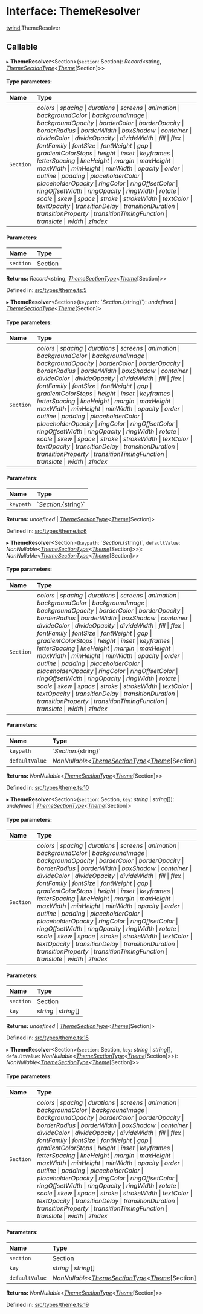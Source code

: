 # Interface: ThemeResolver

[twind](../modules/twind.md).ThemeResolver

## Callable

▸ **ThemeResolver**<Section\>(`section`: Section): *Record*<string, [*ThemeSectionType*](../modules/twind.md#themesectiontype)<[*Theme*](twind.theme.md)[Section]\>\>

#### Type parameters:

Name | Type |
:------ | :------ |
`Section` | *colors* \| *spacing* \| *durations* \| *screens* \| *animation* \| *backgroundColor* \| *backgroundImage* \| *backgroundOpacity* \| *borderColor* \| *borderOpacity* \| *borderRadius* \| *borderWidth* \| *boxShadow* \| *container* \| *divideColor* \| *divideOpacity* \| *divideWidth* \| *fill* \| *flex* \| *fontFamily* \| *fontSize* \| *fontWeight* \| *gap* \| *gradientColorStops* \| *height* \| *inset* \| *keyframes* \| *letterSpacing* \| *lineHeight* \| *margin* \| *maxHeight* \| *maxWidth* \| *minHeight* \| *minWidth* \| *opacity* \| *order* \| *outline* \| *padding* \| *placeholderColor* \| *placeholderOpacity* \| *ringColor* \| *ringOffsetColor* \| *ringOffsetWidth* \| *ringOpacity* \| *ringWidth* \| *rotate* \| *scale* \| *skew* \| *space* \| *stroke* \| *strokeWidth* \| *textColor* \| *textOpacity* \| *transitionDelay* \| *transitionDuration* \| *transitionProperty* \| *transitionTimingFunction* \| *translate* \| *width* \| *zIndex* |

#### Parameters:

Name | Type |
:------ | :------ |
`section` | Section |

**Returns:** *Record*<string, [*ThemeSectionType*](../modules/twind.md#themesectiontype)<[*Theme*](twind.theme.md)[Section]\>\>

Defined in: [src/types/theme.ts:5](https://github.com/gojutin/twind/blob/8f04bb3/src/types/theme.ts#L5)

▸ **ThemeResolver**<Section\>(`keypath`: \`${Section}.${string}\`): *undefined* \| [*ThemeSectionType*](../modules/twind.md#themesectiontype)<[*Theme*](twind.theme.md)[Section]\>

#### Type parameters:

Name | Type |
:------ | :------ |
`Section` | *colors* \| *spacing* \| *durations* \| *screens* \| *animation* \| *backgroundColor* \| *backgroundImage* \| *backgroundOpacity* \| *borderColor* \| *borderOpacity* \| *borderRadius* \| *borderWidth* \| *boxShadow* \| *container* \| *divideColor* \| *divideOpacity* \| *divideWidth* \| *fill* \| *flex* \| *fontFamily* \| *fontSize* \| *fontWeight* \| *gap* \| *gradientColorStops* \| *height* \| *inset* \| *keyframes* \| *letterSpacing* \| *lineHeight* \| *margin* \| *maxHeight* \| *maxWidth* \| *minHeight* \| *minWidth* \| *opacity* \| *order* \| *outline* \| *padding* \| *placeholderColor* \| *placeholderOpacity* \| *ringColor* \| *ringOffsetColor* \| *ringOffsetWidth* \| *ringOpacity* \| *ringWidth* \| *rotate* \| *scale* \| *skew* \| *space* \| *stroke* \| *strokeWidth* \| *textColor* \| *textOpacity* \| *transitionDelay* \| *transitionDuration* \| *transitionProperty* \| *transitionTimingFunction* \| *translate* \| *width* \| *zIndex* |

#### Parameters:

Name | Type |
:------ | :------ |
`keypath` | \`${Section}.${string}\` |

**Returns:** *undefined* \| [*ThemeSectionType*](../modules/twind.md#themesectiontype)<[*Theme*](twind.theme.md)[Section]\>

Defined in: [src/types/theme.ts:6](https://github.com/gojutin/twind/blob/8f04bb3/src/types/theme.ts#L6)

▸ **ThemeResolver**<Section\>(`keypath`: \`${Section}.${string}\`, `defaultValue`: *NonNullable*<[*ThemeSectionType*](../modules/twind.md#themesectiontype)<[*Theme*](twind.theme.md)[Section]\>\>): *NonNullable*<[*ThemeSectionType*](../modules/twind.md#themesectiontype)<[*Theme*](twind.theme.md)[Section]\>\>

#### Type parameters:

Name | Type |
:------ | :------ |
`Section` | *colors* \| *spacing* \| *durations* \| *screens* \| *animation* \| *backgroundColor* \| *backgroundImage* \| *backgroundOpacity* \| *borderColor* \| *borderOpacity* \| *borderRadius* \| *borderWidth* \| *boxShadow* \| *container* \| *divideColor* \| *divideOpacity* \| *divideWidth* \| *fill* \| *flex* \| *fontFamily* \| *fontSize* \| *fontWeight* \| *gap* \| *gradientColorStops* \| *height* \| *inset* \| *keyframes* \| *letterSpacing* \| *lineHeight* \| *margin* \| *maxHeight* \| *maxWidth* \| *minHeight* \| *minWidth* \| *opacity* \| *order* \| *outline* \| *padding* \| *placeholderColor* \| *placeholderOpacity* \| *ringColor* \| *ringOffsetColor* \| *ringOffsetWidth* \| *ringOpacity* \| *ringWidth* \| *rotate* \| *scale* \| *skew* \| *space* \| *stroke* \| *strokeWidth* \| *textColor* \| *textOpacity* \| *transitionDelay* \| *transitionDuration* \| *transitionProperty* \| *transitionTimingFunction* \| *translate* \| *width* \| *zIndex* |

#### Parameters:

Name | Type |
:------ | :------ |
`keypath` | \`${Section}.${string}\` |
`defaultValue` | *NonNullable*<[*ThemeSectionType*](../modules/twind.md#themesectiontype)<[*Theme*](twind.theme.md)[Section]\>\> |

**Returns:** *NonNullable*<[*ThemeSectionType*](../modules/twind.md#themesectiontype)<[*Theme*](twind.theme.md)[Section]\>\>

Defined in: [src/types/theme.ts:10](https://github.com/gojutin/twind/blob/8f04bb3/src/types/theme.ts#L10)

▸ **ThemeResolver**<Section\>(`section`: Section, `key`: *string* \| *string*[]): *undefined* \| [*ThemeSectionType*](../modules/twind.md#themesectiontype)<[*Theme*](twind.theme.md)[Section]\>

#### Type parameters:

Name | Type |
:------ | :------ |
`Section` | *colors* \| *spacing* \| *durations* \| *screens* \| *animation* \| *backgroundColor* \| *backgroundImage* \| *backgroundOpacity* \| *borderColor* \| *borderOpacity* \| *borderRadius* \| *borderWidth* \| *boxShadow* \| *container* \| *divideColor* \| *divideOpacity* \| *divideWidth* \| *fill* \| *flex* \| *fontFamily* \| *fontSize* \| *fontWeight* \| *gap* \| *gradientColorStops* \| *height* \| *inset* \| *keyframes* \| *letterSpacing* \| *lineHeight* \| *margin* \| *maxHeight* \| *maxWidth* \| *minHeight* \| *minWidth* \| *opacity* \| *order* \| *outline* \| *padding* \| *placeholderColor* \| *placeholderOpacity* \| *ringColor* \| *ringOffsetColor* \| *ringOffsetWidth* \| *ringOpacity* \| *ringWidth* \| *rotate* \| *scale* \| *skew* \| *space* \| *stroke* \| *strokeWidth* \| *textColor* \| *textOpacity* \| *transitionDelay* \| *transitionDuration* \| *transitionProperty* \| *transitionTimingFunction* \| *translate* \| *width* \| *zIndex* |

#### Parameters:

Name | Type |
:------ | :------ |
`section` | Section |
`key` | *string* \| *string*[] |

**Returns:** *undefined* \| [*ThemeSectionType*](../modules/twind.md#themesectiontype)<[*Theme*](twind.theme.md)[Section]\>

Defined in: [src/types/theme.ts:15](https://github.com/gojutin/twind/blob/8f04bb3/src/types/theme.ts#L15)

▸ **ThemeResolver**<Section\>(`section`: Section, `key`: *string* \| *string*[], `defaultValue`: *NonNullable*<[*ThemeSectionType*](../modules/twind.md#themesectiontype)<[*Theme*](twind.theme.md)[Section]\>\>): *NonNullable*<[*ThemeSectionType*](../modules/twind.md#themesectiontype)<[*Theme*](twind.theme.md)[Section]\>\>

#### Type parameters:

Name | Type |
:------ | :------ |
`Section` | *colors* \| *spacing* \| *durations* \| *screens* \| *animation* \| *backgroundColor* \| *backgroundImage* \| *backgroundOpacity* \| *borderColor* \| *borderOpacity* \| *borderRadius* \| *borderWidth* \| *boxShadow* \| *container* \| *divideColor* \| *divideOpacity* \| *divideWidth* \| *fill* \| *flex* \| *fontFamily* \| *fontSize* \| *fontWeight* \| *gap* \| *gradientColorStops* \| *height* \| *inset* \| *keyframes* \| *letterSpacing* \| *lineHeight* \| *margin* \| *maxHeight* \| *maxWidth* \| *minHeight* \| *minWidth* \| *opacity* \| *order* \| *outline* \| *padding* \| *placeholderColor* \| *placeholderOpacity* \| *ringColor* \| *ringOffsetColor* \| *ringOffsetWidth* \| *ringOpacity* \| *ringWidth* \| *rotate* \| *scale* \| *skew* \| *space* \| *stroke* \| *strokeWidth* \| *textColor* \| *textOpacity* \| *transitionDelay* \| *transitionDuration* \| *transitionProperty* \| *transitionTimingFunction* \| *translate* \| *width* \| *zIndex* |

#### Parameters:

Name | Type |
:------ | :------ |
`section` | Section |
`key` | *string* \| *string*[] |
`defaultValue` | *NonNullable*<[*ThemeSectionType*](../modules/twind.md#themesectiontype)<[*Theme*](twind.theme.md)[Section]\>\> |

**Returns:** *NonNullable*<[*ThemeSectionType*](../modules/twind.md#themesectiontype)<[*Theme*](twind.theme.md)[Section]\>\>

Defined in: [src/types/theme.ts:19](https://github.com/gojutin/twind/blob/8f04bb3/src/types/theme.ts#L19)

